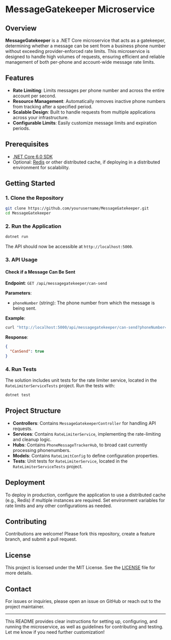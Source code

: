 # MessageGatekeeper Microservice

## Overview

**MessageGatekeeper** is a .NET Core microservice that acts as a gatekeeper, determining whether a message can be sent from a business phone number without exceeding provider-enforced rate limits. This microservice is designed to handle high volumes of requests, ensuring efficient and reliable management of both per-phone and account-wide message rate limits.

## Features

- **Rate Limiting**: Limits messages per phone number and across the entire account per second.
- **Resource Management**: Automatically removes inactive phone numbers from tracking after a specified period.
- **Scalable Design**: Built to handle requests from multiple applications across your infrastructure.
- **Configurable Limits**: Easily customize message limits and expiration periods.

## Prerequisites

- [.NET Core 6.0 SDK](https://dotnet.microsoft.com/download)
- Optional: [Redis](https://redis.io/) or other distributed cache, if deploying in a distributed environment for scalability.

## Getting Started

### 1. Clone the Repository

```bash
git clone https://github.com/yourusername/MessageGatekeeper.git
cd MessageGatekeeper
```


### 2. Run the Application

```bash
dotnet run
```

The API should now be accessible at `http://localhost:5000`.

### 3. API Usage

#### Check if a Message Can Be Sent

**Endpoint**: `GET /api/messagegatekeeper/can-send`

**Parameters**: 
- `phoneNumber` (string): The phone number from which the message is being sent.

**Example**:
```bash
curl "http://localhost:5000/api/messagegatekeeper/can-send?phoneNumber=12345"
```

**Response**:
```json
{
  "CanSend": true
}
```

### 4. Run Tests

The solution includes unit tests for the rate limiter service, located in the `RateLimiterServiceTests` project. Run the tests with:

```bash
dotnet test
```

## Project Structure

- **Controllers**: Contains `MessageGatekeeperController` for handling API requests.
- **Services**: Contains `RateLimiterService`, implementing the rate-limiting and cleanup logic.
- **Hubs**: Contains `PhoneMessageTrackerHub`, to broad cast currently processing phonenumbers.
- **Models**: Contains `RateLimitConfig` to define configuration properties.
- **Tests**: Unit tests for `RateLimiterService`, located in the `RateLimiterServiceTests` project.

## Deployment

To deploy in production, configure the application to use a distributed cache (e.g., Redis) if multiple instances are required. Set environment variables for rate limits and any other configurations as needed.

## Contributing

Contributions are welcome! Please fork this repository, create a feature branch, and submit a pull request.

## License

This project is licensed under the MIT License. See the [LICENSE](LICENSE) file for more details.

## Contact

For issues or inquiries, please open an issue on GitHub or reach out to the project maintainer.

---

This README provides clear instructions for setting up, configuring, and running the microservice, as well as guidelines for contributing and testing. Let me know if you need further customization!
